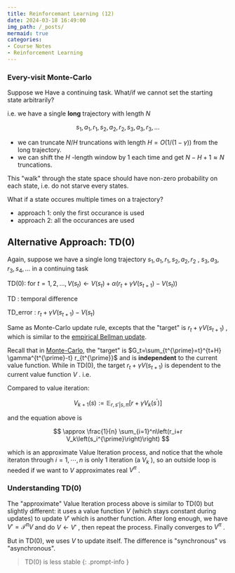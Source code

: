 ```yaml
---
title: Reinforcemant Learning (12)
date: 2024-03-18 16:49:00
img_path: /_posts/
mermaid: true
categories:
- Course Notes
- Reinforcement Learning
---
```


### Every-visit Monte-Carlo

Suppose we Have a continuing task. What/if we cannot set the
starting state arbitrarily?

i.e. we have a single **long** trajectory with length $N$ 

$$
s_1, a_1, r_1,
s_2, a_2, r_2,
s_3, a_3, r_3,
\ldots
$$

- we can truncate $N/H$ truncations with length $H = O(1/(1-\gamma))$ from the long trajectory.
- we can shift the $H$ -length window by 1 each time and get $N-H+1\approx N$ truncations.

This "walk" through the state space should have non-zero probability on each state, i.e. do not starve every states.

What if a state occures multiple times on a trajectory?

- approach 1: only the first occurance is used
- approach 2: all the occurances are used

## Alternative Approach: TD(0)

Again, suppose we have a single long trajectory $s_1, a_1, r_1, s_2, a_2, r_2$ , $s_3, a_3, r_3, s_4, \ldots$ in a continuing task

TD(0): for $t=1,2, \ldots, V\left(s_t\right) \leftarrow V\left(s_t\right)+\alpha\left(r_t+\gamma V\left(s_{t+1}\right)-V\left(s_t\right)\right)$ 

TD
: temporal difference

TD_error
: $r_t+\gamma V\left(s_{t+1}\right)-V\left(s_t\right)$ 

Same as Monte-Carlo update rule, excepts that the "target" is $r_t+\gamma V\left(s_{t+1}\right)$ , which is similar to the [empirical Bellman update](reinforcement-learning-lecture-11/#model-based-rl-with-a-sampling-oracle-certainty-equivalence-contd). <!-- (the differece is) -->

Recall that in [Monte-Carlo](reinforcement-learning-lecture-11/#monte-carlo-value-prediction), the "target" is $G_t=\sum_{t^{\prime}=t}^{t+H} \gamma^{t^{\prime}-t} r_{t^{\prime}}$ and is **independent** to the current value function.
While in TD(0), the target $r_t+\gamma V\left(s_{t+1}\right)$ is dependent to the current value function $V$ . i.e.

Compared to value iteration:

$$
    V_{k+1}(s) := \mathbb{E}_{r,s'|s,\pi} \left[r+\gamma V_k\left(s^{\prime}\right)\right]
$$

and the equation above is

$$
    \approx \frac{1}{n} \sum_{i=1}^n\left(r_i+r V_k\left(s_i^{\prime}\right)\right)
$$

which is an approximate Value Iteration process, and notice that the whole iteraton through $i=1,\cdots, n$ is only 1 iteration (a $V_k$ ), so an outside loop is needed if we want to $V$ approximates real $V^\pi$ .

### Understanding TD(0)

The "approximate" Value Iteration process above is similar to TD(0) but slightly different:
it uses a value function $V$ (which stays constant during updates) to update $V'$ which is another function. After long enough, we have $V'=\mathcal{T}^\pi V$ and do $V \leftarrow V'$ , then repeat the process. Finally converges to $V^\pi$ .

But in TD(0), we uses $V$ to update itself. The difference is "synchronous" vs "asynchronous".

> TD(0) is less stable
{: .prompt-info }
